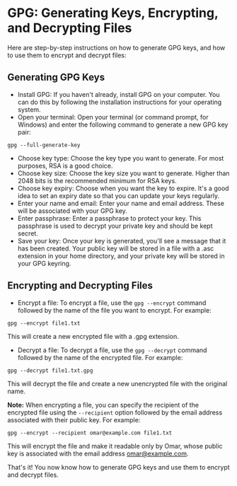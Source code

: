 # GPG: Generating Keys, Encrypting, and Decrypting Files

Here are step-by-step instructions on how to generate GPG keys, and how to use them to encrypt and decrypt files:

## Generating GPG Keys

- Install GPG: If you haven't already, install GPG on your computer. You can do this by following the installation instructions for your operating system.
- Open your terminal: Open your terminal (or command prompt, for Windows) and enter the following command to generate a new GPG key pair:
```
gpg --full-generate-key
```

- Choose key type: Choose the key type you want to generate. For most purposes, RSA is a good choice.
- Choose key size: Choose the key size you want to generate. Higher than 2048 bits is the recommended minimum for RSA keys.
- Choose key expiry: Choose when you want the key to expire. It's a good idea to set an expiry date so that you can update your keys regularly.
- Enter your name and email: Enter your name and email address. These will be associated with your GPG key.
- Enter passphrase: Enter a passphrase to protect your key. This passphrase is used to decrypt your private key and should be kept secret.
- Save your key: Once your key is generated, you'll see a message that it has been created. Your public key will be stored in a file with a .asc extension in your home directory, and your private key will be stored in your GPG keyring.

## Encrypting and Decrypting Files

- Encrypt a file: To encrypt a file, use the `gpg --encrypt` command followed by the name of the file you want to encrypt. For example:
```
gpg --encrypt file1.txt
```
This will create a new encrypted file with a .gpg extension.

- Decrypt a file: To decrypt a file, use the `gpg --decrypt` command followed by the name of the encrypted file. For example:
```
gpg --decrypt file1.txt.gpg
```

This will decrypt the file and create a new unencrypted file with the original name.

**Note:** When encrypting a file, you can specify the recipient of the encrypted file using the `--recipient` option followed by the email address associated with their public key. For example:

```
gpg --encrypt --recipient omar@example.com file1.txt
```

This will encrypt the file and make it readable only by Omar, whose public key is associated with the email address omar@example.com.

That's it! You now know how to generate GPG keys and use them to encrypt and decrypt files.
